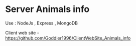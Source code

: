 # Server Animals info

Use : NodeJs , Express , MongoDB

Client web site - https://github.com/Goddier1996/ClientWebSite_Animals_info
 
 
 
  
    
  
   
 
